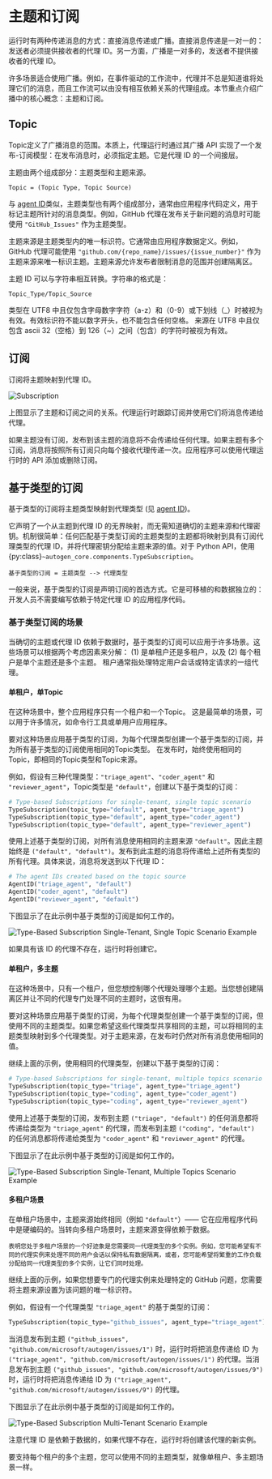 # 主题和订阅

运行时有两种传递消息的方式：直接消息传递或广播。直接消息传递是一对一的：发送者必须提供接收者的代理 ID。另一方面，广播是一对多的，发送者不提供接收者的代理 ID。

许多场景适合使用广播。例如，在事件驱动的工作流中，代理并不总是知道谁将处理它们的消息，而且工作流可以由没有相互依赖关系的代理组成。本节重点介绍广播中的核心概念：主题和订阅。

## Topic

Topic定义了广播消息的范围。本质上，代理运行时通过其广播 API 实现了一个发布-订阅模型：在发布消息时，必须指定主题。它是代理 ID 的一个间接层。

主题由两个组成部分：主题类型和主题来源。

```{note}
Topic = (Topic Type, Topic Source)
```

与 [agent ID](./agent-identity-and-lifecycle.md#agent-id)类似，主题类型也有两个组成部分，通常由应用程序代码定义，用于标记主题所针对的消息类型。例如，GitHub 代理在发布关于新问题的消息时可能使用 `"GitHub_Issues"` 作为主题类型。

主题来源是主题类型内的唯一标识符。它通常由应用程序数据定义。例如，GitHub 代理可能使用 `"github.com/{repo_name}/issues/{issue_number}"` 作为主题来源来唯一标识主题。主题来源允许发布者限制消息的范围并创建隔离区。

主题 ID 可以与字符串相互转换。字符串的格式是：

```{note}
Topic_Type/Topic_Source
```

类型在 UTF8 中且仅包含字母数字字符（a-z）和（0-9）或下划线（_）时被视为有效。有效标识符不能以数字开头，也不能包含任何空格。
来源在 UTF8 中且仅包含 ascii 32（空格）到 126（~）之间（包含）的字符时被视为有效。

## 订阅

订阅将主题映射到代理 ID。

![Subscription](subscription.svg)

上图显示了主题和订阅之间的关系。代理运行时跟踪订阅并使用它们将消息传递给代理。

如果主题没有订阅，发布到该主题的消息将不会传递给任何代理。如果主题有多个订阅，消息将按照所有订阅只向每个接收代理传递一次。应用程序可以使用代理运行时的 API 添加或删除订阅。

## 基于类型的订阅

基于类型的订阅将主题类型映射到代理类型
(见 [agent ID](./agent-identity-and-lifecycle.md#agent-id))。

它声明了一个从主题到代理 ID 的无界映射，而无需知道确切的主题来源和代理密钥。机制很简单：任何匹配基于类型订阅的主题类型的主题都将映射到具有订阅代理类型的代理 ID，并将代理密钥分配给主题来源的值。对于 Python API，使用 {py:class}`~autogen_core.components.TypeSubscription`。

```{note}
基于类型的订阅 = 主题类型 --> 代理类型
```

一般来说，基于类型的订阅是声明订阅的首选方式。它是可移植的和数据独立的：开发人员不需要编写依赖于特定代理 ID 的应用程序代码。

### 基于类型订阅的场景

当确切的主题或代理 ID 依赖于数据时，基于类型的订阅可以应用于许多场景。这些场景可以根据两个考虑因素来分解：
(1) 是单租户还是多租户，以及
(2) 每个租户是单个主题还是多个主题。
租户通常指处理特定用户会话或特定请求的一组代理。

#### 单租户，单Topic

在这种场景中，整个应用程序只有一个租户和一个Topic。
这是最简单的场景，可以用于许多情况，如命令行工具或单用户应用程序。

要对这种场景应用基于类型的订阅，为每个代理类型创建一个基于类型的订阅，并为所有基于类型的订阅使用相同的Topic类型。
在发布时，始终使用相同的Topic，即相同的Topic类型和Topic来源。

例如，假设有三种代理类型：`"triage_agent"`、`"coder_agent"` 和 `"reviewer_agent"`，Topic类型是 `"default"`，创建以下基于类型的订阅：

```python
# Type-based Subscriptions for single-tenant, single topic scenario
TypeSubscription(topic_type="default", agent_type="triage_agent")
TypeSubscription(topic_type="default", agent_type="coder_agent")
TypeSubscription(topic_type="default", agent_type="reviewer_agent")
```

使用上述基于类型的订阅，对所有消息使用相同的主题来源 `"default"`。因此主题始终是 `("default", "default")`。发布到此主题的消息将传递给上述所有类型的所有代理。具体来说，消息将发送到以下代理 ID：

```python
# The agent IDs created based on the topic source
AgentID("triage_agent", "default")
AgentID("coder_agent", "default")
AgentID("reviewer_agent", "default")
```

下图显示了在此示例中基于类型的订阅是如何工作的。

![Type-Based Subscription Single-Tenant, Single Topic Scenario Example](type-subscription-single-tenant-single-topic.svg)

如果具有该 ID 的代理不存在，运行时将创建它。

#### 单租户，多主题

在这种场景中，只有一个租户，但您想控制哪个代理处理哪个主题。当您想创建隔离区并让不同的代理专门处理不同的主题时，这很有用。

要对这种场景应用基于类型的订阅，为每个代理类型创建一个基于类型的订阅，但使用不同的主题类型。如果您希望这些代理类型共享相同的主题，可以将相同的主题类型映射到多个代理类型。对于主题来源，在发布时仍然对所有消息使用相同的值。

继续上面的示例，使用相同的代理类型，创建以下基于类型的订阅：

```python
# Type-based Subscriptions for single-tenant, multiple topics scenario
TypeSubscription(topic_type="triage", agent_type="triage_agent")
TypeSubscription(topic_type="coding", agent_type="coder_agent")
TypeSubscription(topic_type="coding", agent_type="reviewer_agent")
```

使用上述基于类型的订阅，发布到主题 `("triage", "default")` 的任何消息都将传递给类型为 `"triage_agent"` 的代理，而发布到主题 `("coding", "default")` 的任何消息都将传递给类型为 `"coder_agent"` 和 `"reviewer_agent"` 的代理。

下图显示了在此示例中基于类型的订阅是如何工作的。

![Type-Based Subscription Single-Tenant, Multiple Topics Scenario Example](type-subscription-single-tenant-multiple-topics.svg)

#### 多租户场景

在单租户场景中，主题来源始终相同（例如 `"default"`）—— 它在应用程序代码中是硬编码的。当转向多租户场景时，主题来源变得依赖于数据。

```{note}
表明您处于多租户场景的一个好迹象是您需要同一代理类型的多个实例。例如，您可能希望有不同的代理实例来处理不同的用户会话以保持私有数据隔离，或者，您可能希望将繁重的工作负载分配给同一代理类型的多个实例，让它们同时处理。
```

继续上面的示例，如果您想要专门的代理实例来处理特定的 GitHub 问题，您需要将主题来源设置为该问题的唯一标识符。

例如，假设有一个代理类型 `"triage_agent"` 的基于类型的订阅：

```python
TypeSubscription(topic_type="github_issues", agent_type="triage_agent")
```

当消息发布到主题 `("github_issues", "github.com/microsoft/autogen/issues/1")` 时，运行时将把消息传递给 ID 为 `("triage_agent", "github.com/microsoft/autogen/issues/1")` 的代理。当消息发布到主题 `("github_issues", "github.com/microsoft/autogen/issues/9")` 时，运行时将把消息传递给 ID 为 `("triage_agent", "github.com/microsoft/autogen/issues/9")` 的代理。

下图显示了在此示例中基于类型的订阅是如何工作的。

![Type-Based Subscription Multi-Tenant Scenario Example](type-subscription-multi-tenant.svg)

注意代理 ID 是依赖于数据的，如果代理不存在，运行时将创建该代理的新实例。

要支持每个租户的多个主题，您可以使用不同的主题类型，就像单租户、多主题场景一样。